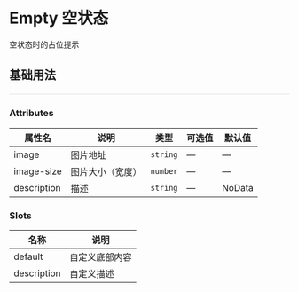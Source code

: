 # Empty 空状态

空状态时的占位提示

## 基础用法

<div style="width: 100%;margin: 20px auto;border: 1px solid #eee;">
  <dz-empty description="无内容"></dz-empty>
</div>

### Attributes

| 属性名      | 说明             | 类型     | 可选值 | 默认值 |
| ----------- | ---------------- | -------- | ------ | ------ |
| image       | 图片地址         | `string` | —      | —      |
| image-size  | 图片大小（宽度） | `number` | —      | —      |
| description | 描述             | `string` | —      | NoData |

### Slots

| 名称        | 说明           |
| ----------- | -------------- |
| default     | 自定义底部内容 |
| description | 自定义描述     |
